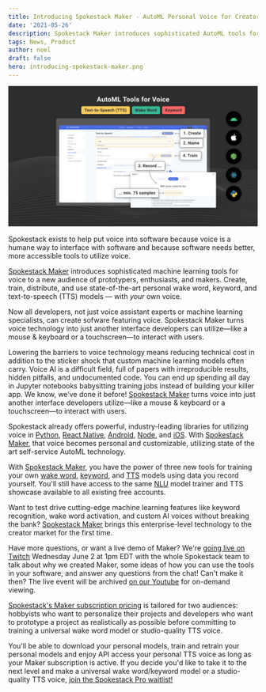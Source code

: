 ```yaml
---
title: Introducing Spokestack Maker - AutoML Personal Voice for Creators
date: '2021-05-26'
description: Spokestack Maker introduces sophisticated AutoML tools for voice interfaces to a new audience of prototypers, enthusiasts, and makers.
tags: News, Product
author: noel
draft: false
hero: introducing-spokestack-maker.png
---
```


![Introducing Spokestack Maker - AutoML Personal Voice for Creators](introducing-spokestack-maker.png)

Spokestack exists to help put voice into software because voice is a humane way to interface with software and because software needs better, more accessible tools to utilize voice.

[Spokestack Maker](/account/upgrade) introduces sophisticated machine learning tools for voice to a new audience of prototypers, enthusiasts, and makers. Create, train, distribute, and use state-of-the-art personal wake word, keyword, and text-to-speech (TTS) models — with _your_ own voice.

Now all developers, not just voice assistant experts or machine learning specialists, can create sofware featuring voice. Spokestack Maker turns voice technology into just another interface developers can utilize—like a mouse & keyboard or a touchscreen—to interact with users.

Lowering the barriers to voice technology means reducing technical cost in addition to the sticker shock that custom machine learning models often carry. Voice AI is a difficult field, full of papers with irreproducible results, hidden pitfalls, and undocumented code. You can end up spending all day in Jupyter notebooks babysitting training jobs instead of building your killer app. We know, we’ve done it before! [Spokestack Maker](/account/upgrade) turns voice into just another interface developers utilize—like a mouse & keyboard or a touchscreen—to interact with users.

Spokestack already offers powerful, industry-leading libraries for utilizing voice in [Python](/docs/python/getting-started), [React Native](/docs/react-native/getting-started), [Android](/docs/android/getting-started), [Node](/docs/node/getting-started), and [iOS](/docs/ios/getting-started). With [Spokestack Maker](/account/settings#billing), that voice becomes personal and customizable, utilizing state of the art self-service AutoML technology.

With [Spokestack Maker](/account/upgrade), you have the power of three new tools for training your own [wake word](/features/wake-word), [keyword](/features/keyword), and [TTS](/features/tts) models using data you record yourself. You'll still have access to the same [NLU](/features/nlu) model trainer and TTS showcase available to all existing free accounts.

Want to test drive cutting-edge machine learning features like keyword recognition, wake word activation, and custom AI voices without breaking the bank? [Spokestack Maker](/account/upgrade) brings this enterprise-level technology to the creator market for the first time.

Have more questions, or want a live demo of Maker? We're [going live on Twitch](https://www.twitch.tv/spokestack) Wednesday June 2 at 1pm EDT with the whole Spokestack team to talk about why we created Maker, some ideas of how you can use the tools in your software, and answer any questions from the chat! Can't make it then? The live event will be archived [on our Youtube](https://www.youtube.com/channel/UCn1kViAiPO-XzCfREvGI_AA) for on-demand viewing.

[Spokestack's Maker subscription pricing](/pricing) is tailored for two audiences: hobbyists who want to personalize their projects and developers who want to prototype a project as realistically as possible before committing to training a universal wake word model or studio-quality TTS voice.

You'll be able to download your personal models, train and retrain your personal models and enjoy API access your personal TTS voice as long as your Maker subscription is active. If you decide you'd like to take it to the next level and make a universal wake word/keyword model or a studio-quality TTS voice, [join the Spokestack Pro waitlist!](mailto:hello@spokestack.io?subject=Join%20Pro%20Waitlist)
